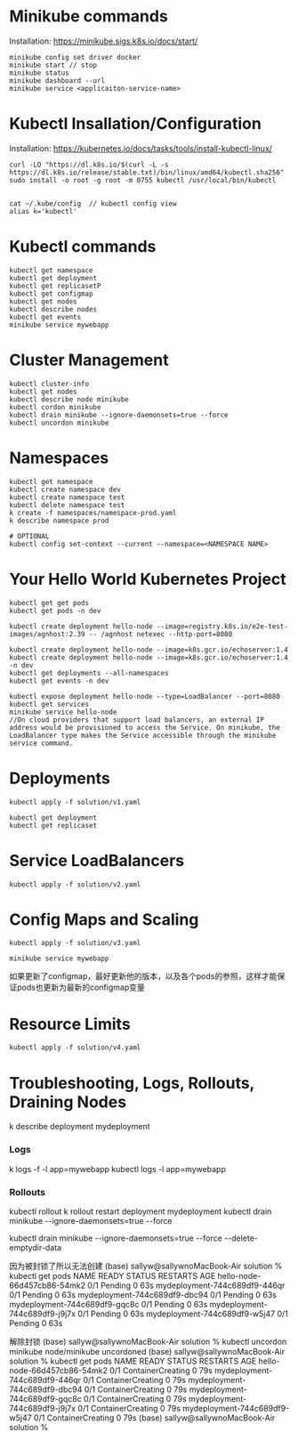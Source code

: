 
# Minikube commands
Installation: https://minikube.sigs.k8s.io/docs/start/
```
minikube config set driver docker
minikube start // stop
minikube status
minikube dashboard --url
minikube service <applicaiton-service-name>
```

# Kubectl Insallation/Configuration
Installation: https://kubernetes.io/docs/tasks/tools/install-kubectl-linux/

```
curl -LO "https://dl.k8s.io/$(curl -L -s https://dl.k8s.io/release/stable.txt)/bin/linux/amd64/kubectl.sha256"
sudo install -o root -g root -m 0755 kubectl /usr/local/bin/kubectl


cat ~/.kube/config  // kubectl config view
alias k='kubectl'
```

# Kubectl commands
```
kubectl get namespace
kubectl get deployment
kubectl get replicasetP
kubectl get configmap
kubectl get nodes
kubectl describe nodes
kubectl get events
minikube service mywebapp
```

# Cluster Management
```
kubectl cluster-info
kubectl get nodes
kubectl describe node minikube
kubectl cordon minikube
kubectl drain minikube --ignore-daemonsets=true --force
kubectl uncordon minikube
```

# Namespaces
```
kubectl get namespace
kubectl create namespace dev
kubectl create namespace test
kubectl delete namespace test
k create -f namespaces/namespace-prod.yaml
k describe namespace prod

# OPTIONAL
kubectl config set-context --current --namespace=<NAMESPACE NAME>
```

# Your Hello World Kubernetes Project
```
kubectl get get pods
kubectl get pods -n dev

kubectl create deployment hello-node --image=registry.k8s.io/e2e-test-images/agnhost:2.39 -- /agnhost netexec --http-port=8080

kubectl create deployment hello-node --image=k8s.gcr.io/echoserver:1.4
kubectl create deployment hello-node --image=k8s.gcr.io/echoserver:1.4 -n dev
kubectl get deployments --all-namespaces
kubectl get events -n dev

kubectl expose deployment hello-node --type=LoadBalancer --port=8080
kubectl get services
minikube service hello-node
//On cloud providers that support load balancers, an external IP address would be provisioned to access the Service. On minikube, the LoadBalancer type makes the Service accessible through the minikube service command.
```

# Deployments
```
kubectl apply -f solution/v1.yaml

kubectl get deployment
kubectl get replicaset
```

# Service LoadBalancers
```
kubectl apply -f solution/v2.yaml
```

# Config Maps and Scaling
```
kubectl apply -f solution/v3.yaml

minikube service mywebapp
```

如果更新了configmap，最好更新他的版本，以及各个pods的参照，这样才能保证pods也更新为最新的configmap变量

# Resource Limits
```
kubectl apply -f solution/v4.yaml
```

# Troubleshooting, Logs, Rollouts, Draining Nodes
k describe deployment mydeployment
### Logs
k logs -f -l app=mywebapp
kubectl logs -l app=mywebapp
### Rollouts
kubectl rollout
k rollout restart deployment mydeployment
kubectl drain minikube --ignore-daemonsets=true --force

kubectl drain minikube --ignore-daemonsets=true --force --delete-emptydir-data

因为被封锁了所以无法创建
(base) sallyw@sallywnoMacBook-Air solution % kubectl get pods
NAME                            READY   STATUS    RESTARTS   AGE
hello-node-66d457cb86-54mk2     0/1     Pending   0          63s
mydeployment-744c689df9-446qr   0/1     Pending   0          63s
mydeployment-744c689df9-dbc94   0/1     Pending   0          63s
mydeployment-744c689df9-gqc8c   0/1     Pending   0          63s
mydeployment-744c689df9-j9j7x   0/1     Pending   0          63s
mydeployment-744c689df9-w5j47   0/1     Pending   0          63s

解除封锁
(base) sallyw@sallywnoMacBook-Air solution % kubectl uncordon minikube
node/minikube uncordoned
(base) sallyw@sallywnoMacBook-Air solution % kubectl get pods
NAME                            READY   STATUS              RESTARTS   AGE
hello-node-66d457cb86-54mk2     0/1     ContainerCreating   0          79s
mydeployment-744c689df9-446qr   0/1     ContainerCreating   0          79s
mydeployment-744c689df9-dbc94   0/1     ContainerCreating   0          79s
mydeployment-744c689df9-gqc8c   0/1     ContainerCreating   0          79s
mydeployment-744c689df9-j9j7x   0/1     ContainerCreating   0          79s
mydeployment-744c689df9-w5j47   0/1     ContainerCreating   0          79s
(base) sallyw@sallywnoMacBook-Air solution %
